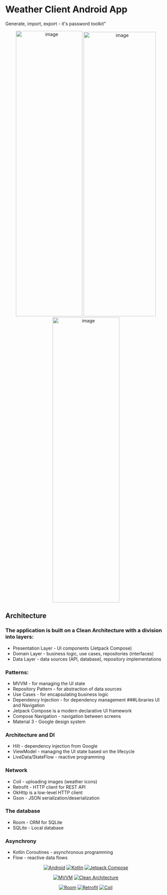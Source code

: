 # Weather Client Android App
Generate, import, export - it's password toolkit"
<div align="center">
<img width="208" height="890" alt="image" src="https://github.com/user-attachments/assets/cb575c26-4392-415e-965c-97fda4e4f78b" />
<img width="226" height="887" alt="image" src="https://github.com/user-attachments/assets/40a19afb-9612-40a2-aff4-ef6a8f137668" />
<img width="209" height="889" alt="image" src="https://github.com/user-attachments/assets/4fa2228c-d97d-4c57-bca5-d1c598ba6c86" />
</div>

## Architecture
### The application is built on a Clean Architecture with a division into layers:
- Presentation Layer - UI components (Jetpack Compose)
- Domain Layer - business logic, use cases, repositories (interfaces)
- Data Layer - data sources (API, database), repository implementations
### Patterns:
- MVVM - for managing the UI state
- Repository Pattern - for abstraction of data sources
- Use Cases - for encapsulating business logic
- Dependency Injection - for dependency management
###Libraries
UI and Navigation
- Jetpack Compose is a modern declarative UI framework
- Compose Navigation - navigation between screens
- Material 3 - Google design system
### Architecture and DI
- Hilt - dependency injection from Google
- ViewModel - managing the UI state based on the lifecycle
- LiveData/StateFlow - reactive programming
### Network
- Coil - uploading images (weather icons)
- Retrofit - HTTP client for REST API
- OkHttp is a low-level HTTP client
- Gson - JSON serialization/deserialization
### The database
- Room - ORM for SQLite
- SQLite - Local database
### Asynchrony
- Kotlin Coroutines - asynchronous programming
- Flow - reactive data flows


<div align="center">
  
[![Android](https://img.shields.io/badge/Android-3DDC84?style=for-the-badge&logo=android&logoColor=white)](https://developer.android.com)
[![Kotlin](https://img.shields.io/badge/Kotlin-7F52FF?style=for-the-badge&logo=kotlin&logoColor=white)](https://kotlinlang.org)
[![Jetpack Compose](https://img.shields.io/badge/Jetpack%20Compose-4285F4?style=for-the-badge&logo=jetpackcompose&logoColor=white)](https://developer.android.com/jetpack/compose)

<!-- Архитектура -->
[![MVVM](https://img.shields.io/badge/Architecture-MVVM-FF9800?style=for-the-badge&logo=android&logoColor=white)]()
[![Clean Architecture](https://img.shields.io/badge/Clean-Architecture-4CAF50?style=for-the-badge&logo=android&logoColor=white)]()

<!-- База данных и сеть -->
[![Room](https://img.shields.io/badge/Room-Database-4CAF50?style=for-the-badge&logo=android&logoColor=white)](https://developer.android.com/jetpack/androidx/releases/room)
[![Retrofit](https://img.shields.io/badge/Retrofit-Network-FF5722?style=for-the-badge&logo=square&logoColor=white)](https://square.github.io/retrofit)
[![Coil](https://img.shields.io/badge/Coil-Images-9C27B0?style=for-the-badge&logo=android&logoColor=white)](https://coil-kt.github.io/coil)
</div>
